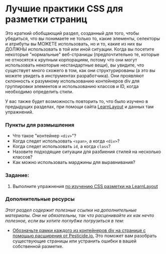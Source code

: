 # Лучшие практики CSS для разметки страниц

Это краткий обобщающий раздел, созданный для того, чтобы убедиться, что вы понимаете не только то, какие элементы, селекторы и атрибуты вы МОЖЕТЕ использовать, но и то, какие из них вы ДОЛЖНЫ использовать в той или иной ситуации. Когда вы посетите некоторые "нормальные" веб-страницы (предпочтительно те, которые не относятся к крупным корпорациям, потому что они могут использовать некоторые нестандартные вещи), вы увидите, что существует много схожего в том, как они структурированы (а это вы можете увидеть в инструментах разработчика). Они проявляют склонность к разумному использованию контейнеров div для группировки элементов и использованию классов и ID, когда необходимо определить стили.

У вас также будет возможность повторить то, что было изучено в предыдущих разделах, при помощи сайта [LearnLayout](http://ru.learnlayout.com/) и данных там упражнений.

### Пункты для размышления

- Что такое "контейнер `<div>`"?
- Когда следет использовать `<span>`, а когда `<div>`?
- Когда следет использовать `id`, а когда `class`?
- Назовите подходящие ситуации для разбиения стилей на несколько классов?
- Как можно использовать марджины для выравнивания?

### Задание:

1. Выполните упражнения [по изучению CSS разметки на LearnLayout](http://ru.learnlayout.com/)

### Дополнительные ресурсы

_Этот раздел содержит полезные ссылки на дополнительные материалы. Они не обязательны, так что расценивайте их как нечто полезное, если вы хотите поглубже погрузиться в тем:_

- [Обозначьте рамки каждого из контейнеров div на странице с помощью расширения от Pesticide.io.](http://pesticide.io/) Это поможет вам разобрать существующие страницы или устранить ошибки в вашей собственной разметке.
